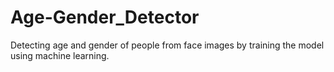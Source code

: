 # Age-Gender_Detector
Detecting age and gender of people from face images by training the model using machine learning.
